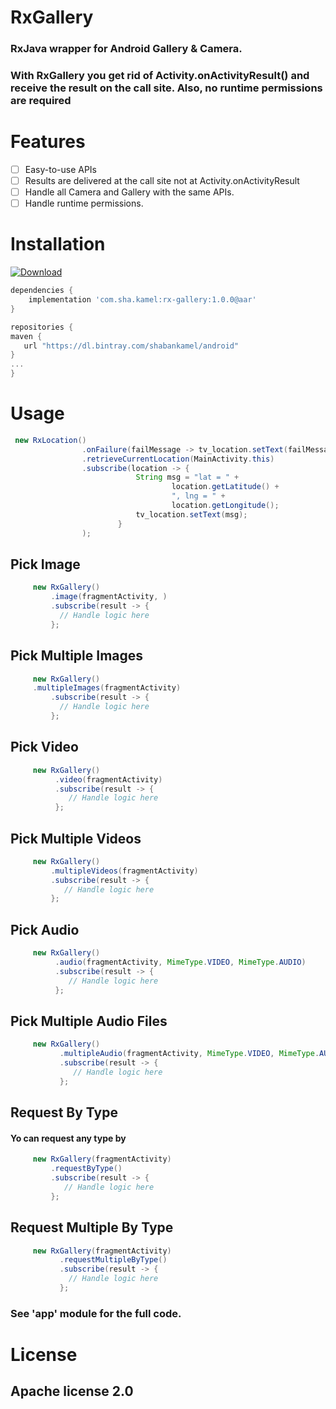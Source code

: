 

# RxGallery
###  RxJava wrapper for Android Gallery & Camera.
### With RxGallery you get rid of Activity.onActivityResult() and receive the result on the call site. Also,  no runtime permissions are required

# Features

 - [ ] Easy-to-use APIs
 - [ ] Results are delivered at the call site not at Activity.onActivityResult 
 - [ ] Handle all Camera and Gallery with the same APIs.
 - [ ]  Handle runtime permissions.

# Installation
[ ![Download](https://api.bintray.com/packages/shabankamel/android/RxGallery/images/download.svg) ](https://bintray.com/shabankamel/android/RxGallery/_latestVersion)
```groovy
dependencies {
    implementation 'com.sha.kamel:rx-gallery:1.0.0@aar'
}

repositories {
maven {
   url "https://dl.bintray.com/shabankamel/android"
}
...
}
```

# Usage
```java
 new RxLocation()
                .onFailure(failMessage -> tv_location.setText(failMessage.getMessage()))
                .retrieveCurrentLocation(MainActivity.this)
                .subscribe(location -> {
                            String msg = "lat = " +
                                    location.getLatitude() +
                                    ", lng = " +
                                    location.getLongitude();
                            tv_location.setText(msg);
                        }
                );
```
## Pick Image
```java
     new RxGallery()
         .image(fragmentActivity, )
         .subscribe(result -> {
           // Handle logic here
         };
```
##  Pick Multiple Images
```java
     new RxGallery()
     .multipleImages(fragmentActivity)
         .subscribe(result -> {
           // Handle logic here
         };
```
## Pick Video
```java
     new RxGallery()
          .video(fragmentActivity)
          .subscribe(result -> {
             // Handle logic here
          };
```
## Pick Multiple Videos
```java
     new RxGallery()
         .multipleVideos(fragmentActivity)
         .subscribe(result -> {
            // Handle logic here
         };
```
## Pick Audio
```java
     new RxGallery()
          .audio(fragmentActivity, MimeType.VIDEO, MimeType.AUDIO)
          .subscribe(result -> {
             // Handle logic here
          };
```
## Pick Multiple Audio Files
```java
     new RxGallery()
           .multipleAudio(fragmentActivity, MimeType.VIDEO, MimeType.AUDIO)
           .subscribe(result -> {
              // Handle logic here
           };
```

## Request By Type
#### Yo can request any type by 
```java
     new RxGallery(fragmentActivity)
         .requestByType()
         .subscribe(result -> {
            // Handle logic here
         };
```

## Request Multiple By Type
```java
     new RxGallery(fragmentActivity)
           .requestMultipleByType()
           .subscribe(result -> {
             // Handle logic here
           };
```

### See 'app' module for the full code.

# License

## Apache license 2.0
